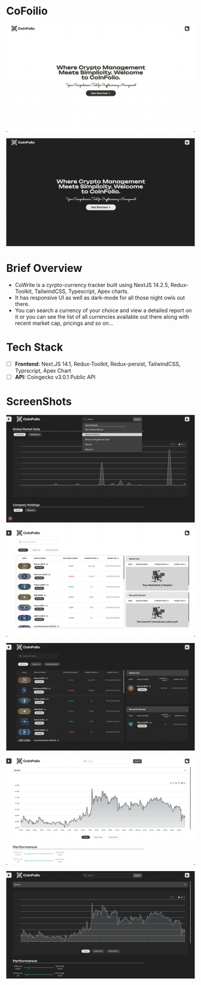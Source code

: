 # CoFoilio

![1721544906536](image/README/1721544906536.png)

![1721544917677](image/README/1721544917677.png)

# Brief Overview

- CoWrite is a cyrpto-currency tracker built using NextJS 14.2.5, Redux-Toolkit, TailwindCSS, Typescript, Apex charts.
- It has responsive UI as well as dark-mode for all those night owls out there.
- You can search a currency of your choice and view a detailed report on it or you can see the list of all currencies available out there along with recent market cap, pricings and so on...

# Tech Stack

- [ ] **Frontend:** Next.JS 14.1, Redux-Toolkit, Redux-persist, TailwindCSS, Typrscript, Apex Chart
- [ ] **API:** Coingecko v3.0.1 Public API

# **ScreenShots**

![1721545224531](image/README/1721545224531.png)

![1721544999630](image/README/1721544999630.png)

![1721545052841](image/README/1721545052841.png)

![1721544980042](image/README/1721544980042.png)

![1721544963701](image/README/1721544963701.png)
